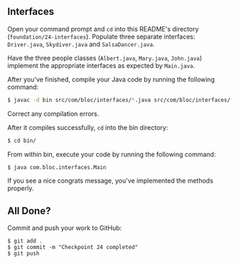 ## Interfaces

Open your command prompt and `cd` into this README's directory (`foundation/24-interfaces`).
Populate three separate interfaces: `Driver.java`, `Skydiver.java` and `SalsaDancer.java`.

Have the three people classes (`Albert.java`, `Mary.java`, `John.java`) implement the appropriate interfaces as expected by `Main.java`.

After you've finished, compile your Java code by running the following command:

```bash
$ javac -d bin src/com/bloc/interfaces/*.java src/com/bloc/interfaces/*/*.java src/com/bloc/interfaces/*/*/*.java
```

Correct any compilation errors.

After it compiles successfully, `cd` into the bin directory:

```bash
$ cd bin/
```

From within bin, execute your code by running the following command:

```bash
$ java com.bloc.interfaces.Main
```

If you see a nice congrats message, you've implemented the methods properly.

## All Done?

Commit and push your work to GitHub:

```bash(/Users/your_user_name/where/you/keep/your/work/android-source)
$ git add .
$ git commit -m "Checkpoint 24 completed"
$ git push
```